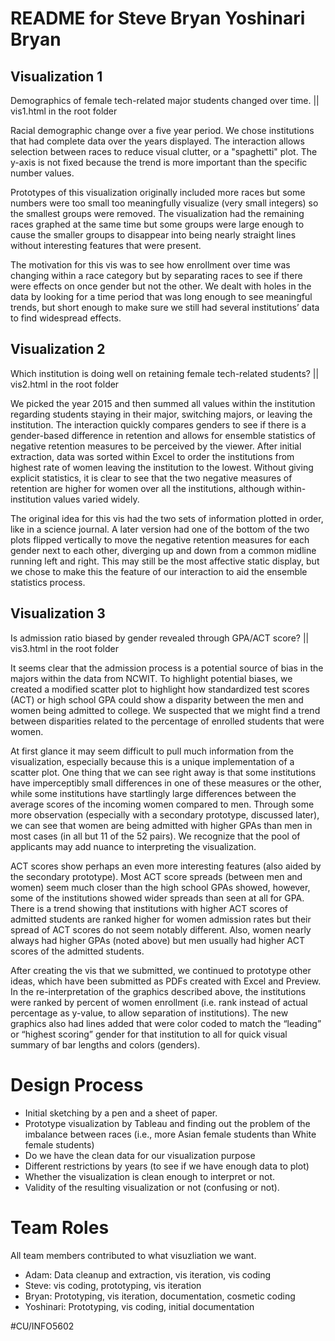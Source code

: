 # README for Steve Bryan Yoshinari Bryan
## Visualization 1
Demographics of female tech-related major students changed over time. || vis1.html in the root folder

Racial demographic change over a five year period. We chose institutions that had complete data over the years displayed. The interaction allows selection between races to reduce visual clutter, or a "spaghetti" plot. The y-axis is not fixed because the trend is more important than the specific number values.

Prototypes of this visualization originally included more races but some numbers were too small too meaningfully visualize (very small integers) so the smallest groups were removed. The visualization had the remaining races graphed at the same time but some groups were large enough to cause the smaller groups to disappear into being nearly straight lines without interesting features that were present.

The motivation for this vis was to see how enrollment over time was changing within a race category but by separating races to see if there were effects on once gender but not the other. We dealt with holes in the data by looking for a time period that was long enough to see meaningful trends, but short enough to make sure we still had several institutions’ data to find widespread effects. 

## Visualization 2
Which institution is doing well on retaining female tech-related students? || vis2.html in the root folder

We picked the year 2015 and then summed all values within the institution regarding students staying in their major, switching majors, or leaving the institution. The interaction quickly compares genders to see if there is a gender-based difference in retention and allows for ensemble statistics of negative retention measures to be perceived by the viewer. After initial extraction, data was sorted within Excel to order the institutions from highest rate of women leaving the institution to the lowest. Without giving explicit statistics, it is clear to see that the two negative measures of retention are higher for women over all the institutions, although within-institution values varied widely.

The original idea for this vis had the two sets of information plotted in order, like in a science journal. A later version had one of the bottom of the two plots flipped vertically to move the negative retention measures for each gender next to each other, diverging up and down from a common midline running left and right. This may still be the most affective static display, but we chose to make this the feature of our interaction to aid the ensemble statistics process. 

## Visualization 3
Is admission ratio biased by gender revealed through GPA/ACT score? || vis3.html in the root folder

It seems clear that the admission process is a potential source of bias in the majors within the data from NCWIT. To highlight potential biases, we created a modified scatter plot to highlight how standardized test scores (ACT) or high school GPA could show a disparity between the men and women being admitted to college. We suspected that we might find a trend between disparities related to the percentage of enrolled students that were women. 

At first glance it may seem difficult to pull much information from the visualization, especially because this is a unique implementation of a scatter plot. One thing that we can see right away is that some institutions have imperceptibly small differences in one of these measures or the other, while some institutions have startlingly large differences between the average scores of the incoming women compared to men. Through some more observation (especially with a secondary prototype, discussed later), we can see that women are being admitted with higher GPAs than men in most cases (in all but 11 of the 52 pairs). We recognize that the pool of applicants may add nuance to interpreting the visualization.

ACT scores show perhaps an even more interesting features (also aided by the secondary prototype). Most ACT score spreads (between men and women) seem much closer than the high school GPAs showed, however, some of the institutions showed wider spreads than seen at all for GPA. There is a trend showing that institutions with higher ACT scores of admitted students are ranked higher for women admission rates but their spread of ACT scores do not seem notably different. Also, women nearly always had higher GPAs (noted above) but men usually had higher ACT scores of the admitted students. 

After creating the vis that we submitted, we continued to prototype other ideas, which have been submitted as PDFs created with Excel and Preview. In the re-interpretation of the graphics described above, the institutions were ranked by percent of women enrollment (i.e. rank instead of actual percentage as y-value, to allow separation of institutions). The new graphics also had lines added that were color coded to match the “leading” or “highest scoring” gender for that institution to all for quick visual summary of bar lengths and colors (genders).

# Design Process
* Initial sketching by a pen and a sheet of paper.
* Prototype visualization by Tableau and finding out the problem of the imbalance between races (i.e., more Asian female students than White female students)
* Do we have the clean data for our visualization purpose
* Different restrictions by years (to see if we have enough data to plot)
* Whether the visualization is clean enough to interpret or not.
* Validity of the resulting visualization or not (confusing or not).

# Team Roles
All team members contributed to what visuzliation we want.
* Adam: Data cleanup and extraction, vis iteration, vis coding
* Steve: vis coding, prototyping, vis iteration
* Bryan: Prototyping, vis iteration, documentation, cosmetic coding
* Yoshinari: Prototyping, vis coding, initial documentation

#CU/INFO5602
